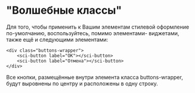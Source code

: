 # "Волшебные классы"

Для того, чтобы применить к Вашим элементам стилевой оформление по-умолчанию, воспользуйтесь, помимо элементами-
виджетами, также ещё и следующими элементами:

```
<div class="buttons-wrapper">
    <sci-button label="OK"></sci-button>
    <sci-button label="Отмена"></sci-button>
</div>
```

Все кнопки, размещённые внутри элемента класса buttons-wrapper, будут выровнены по центру и расположены в одну строку.